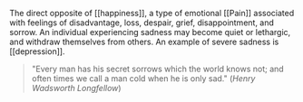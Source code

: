 The direct opposite of [[happiness]], a type of emotional [[Pain]] associated with feelings of disadvantage, loss, despair, grief, disappointment, and sorrow. An individual experiencing sadness may become quiet or lethargic, and withdraw themselves from others. An example of severe sadness is [[depression]].

> "Every man has his secret sorrows which the world knows not; and often times we call a man cold when he is only sad."
> (*Henry Wadsworth Longfellow*)